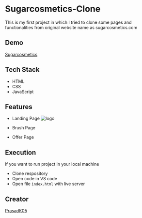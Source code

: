# Sugarcosmetics-Clone
This is my first project in which I tried to clone some pages and functionalities from original website name as sugarcosmetics.com


## Demo

[Sugarcosmetics](https://endearing-banoffee-0293db.netlify.app)


## Tech Stack

- HTML
- CSS
- JavaScript




## Features

- Landing Page
![logo]()

- Brush Page

- Offer Page


## Execution

If you want to run project in your local machine

- Clone respository
- Open code in VS code
- Open file `index.html` with live server

## Creator

[PrasadK05](https://github.com/PrasadK05/)
